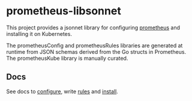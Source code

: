 # prometheus-libsonnet

This project provides a jsonnet library for configuring
[prometheus](https://github.com/prometheus/prometheus) and installing it on Kubernetes.

The prometheusConfig and prometheusRules libraries are generated at runtime from JSON
schemas derived from the Go structs in Prometheus. The prometheusKube library is manually
curated.

## Docs

See docs to [configure](./prometheusConfig/docs/README.md), write
[rules](./prometheusRules/docs/README.md) and
[install](./alertmanagerKube/docs/README.md).
